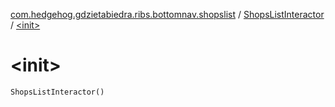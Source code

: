 [com.hedgehog.gdzietabiedra.ribs.bottomnav.shopslist](../index.md) / [ShopsListInteractor](index.md) / [&lt;init&gt;](./-init-.md)

# &lt;init&gt;

`ShopsListInteractor()`